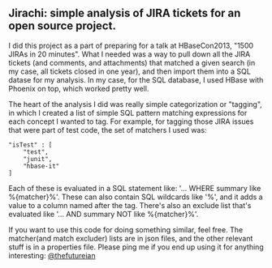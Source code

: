 ## Jirachi: simple analysis of JIRA tickets for an open source project.

I did this project as a part of preparing for a talk at HBaseCon2013, "1500 JIRAs in 20 minutes". What I needed was a way to pull down all the JIRA tickets (and comments, and attachments) that matched a given search (in my case, all tickets closed in one year), and then import them into a SQL datase for my analysis. In my case, for the SQL database, I used HBase with Phoenix on top, which worked pretty well.

The heart of the analysis I did was really simple categorization or "tagging", in which I created a list of simple SQL pattern matching expressions for each concept I wanted to tag. For example, for tagging those JIRA issues that were part of test code, the set of matchers I used was: 

	"isTest" : [
		"test",
		"junit",
		"hbase-it"
	]

Each of these is evaluated in a SQL statement like: '... WHERE summary like %{matcher}%'. These can also contain SQL wildcards like '%', and it adds a value to a column named after the tag. There's also an exclude list that's evaluated like '... AND summary NOT like %{matcher}%'.

If you want to use this code for doing something similar, feel free. The matcher(and match excluder) lists are in json files, and the other relevant stuff is in a properties file. Please ping me if you end up using it for anything interesting: [@thefutureian](https://twitter.com/thefutureian)

